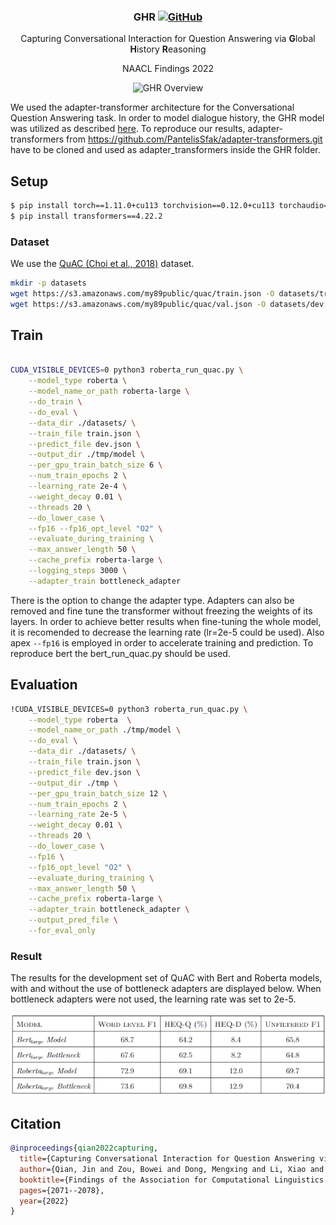 <h3 align="center">
<p>GHR
<a href="https://github.com/jaytsien/GHR/blob/main/LICENSE">
   <img alt="GitHub" src="https://img.shields.io/badge/License-MIT-yellow.svg">
</a>
</h3>
<div align="center">
    <p>Capturing Conversational Interaction for Question Answering via <b>G</b>lobal <b>H</b>istory <b>R</b>easoning
    <p>NAACL Findings 2022
</div>

<div align="center">
  <img alt="GHR Overview" src="https://github.com/jaytsien/GHR/blob/main/utils/GHR_model.png" width="800px">
</div> 	


We used the adapter-transformer architecture for the Conversational Question Answering task. In order to model dialogue history, the GHR model was utilized as described [here](https://aclanthology.org/2022.findings-naacl.159.pdf). 
To reproduce our results, adapter-transformers from https://github.com/PantelisSfak/adapter-transformers.git have to be cloned and used as adapter_transformers inside the GHR folder.


## Setup

```bash
$ pip install torch==1.11.0+cu113 torchvision==0.12.0+cu113 torchaudio==0.11.0 --extra-index-url https://download.pytorch.org/whl/cu113
$ pip install transformers==4.22.2
```

### Dataset

We use the [QuAC (Choi et al., 2018)](https://quac.ai/) dataset.
```bash
mkdir -p datasets
wget https://s3.amazonaws.com/my89public/quac/train.json -O datasets/train.json
wget https://s3.amazonaws.com/my89public/quac/val.json -O datasets/dev.json
```

## Train



```bash

CUDA_VISIBLE_DEVICES=0 python3 roberta_run_quac.py \
	--model_type roberta \
	--model_name_or_path roberta-large \
	--do_train \
	--do_eval \
  	--data_dir ./datasets/ \
	--train_file train.json \
	--predict_file dev.json \
	--output_dir ./tmp/model \
	--per_gpu_train_batch_size 6 \
	--num_train_epochs 2 \
	--learning_rate 2e-4 \
	--weight_decay 0.01 \
	--threads 20 \
	--do_lower_case \
	--fp16 --fp16_opt_level "O2" \
	--evaluate_during_training \
	--max_answer_length 50 \
  	--cache_prefix roberta-large \
	--logging_steps 3000 \
  	--adapter_train bottleneck_adapter 
```

There is the option to change the adapter type. Adapters can also be removed and fine tune the transformer without freezing the weights of its layers. In order to achieve better results when fine-tuning the whole model, it is recomended to decrease the learning rate (lr=2e-5 could be used). Also apex `--fp16` is employed in order to accelerate training and prediction. To reproduce bert the bert_run_quac.py should be used.

## Evaluation


```bash
!CUDA_VISIBLE_DEVICES=0 python3 roberta_run_quac.py \
	--model_type roberta  \
	--model_name_or_path ./tmp/model \
	--do_eval \
  	--data_dir ./datasets/ \
	--train_file train.json \
	--predict_file dev.json \
	--output_dir ./tmp \
	--per_gpu_train_batch_size 12 \
	--num_train_epochs 2 \
	--learning_rate 2e-5 \
	--weight_decay 0.01 \
	--threads 20 \
	--do_lower_case \
	--fp16 \
 	--fp16_opt_level "O2" \
	--evaluate_during_training \
	--max_answer_length 50 \
  	--cache_prefix roberta-large \
	--adapter_train bottleneck_adapter \
	--output_pred_file \
  	--for_eval_only
```

### Result

The results for the development set of QuAC with Bert and Roberta models, with and without the use of bottleneck adapters are displayed below. When bottleneck adapters were not used, the learning rate was set to 2e-5.

<div align="center">
  <img alt="GHR_results" src="https://github.com/PantelisSfak/GHR/blob/main/utils/results.png" width="600px">
</div> 	


## Citation

```bibtex
@inproceedings{qian2022capturing,
  title={Capturing Conversational Interaction for Question Answering via Global History Reasoning},
  author={Qian, Jin and Zou, Bowei and Dong, Mengxing and Li, Xiao and Aw, Aiti and Hong, Yu},
  booktitle={Findings of the Association for Computational Linguistics: NAACL 2022},
  pages={2071--2078},
  year={2022}
}
```
